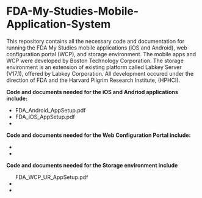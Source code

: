# FDA-My-Studies-Mobile-Application-System
This repository contains all the necessary code and documentation for running the FDA My Studies mobile applications (iOS and Android), web configuration 
portal (WCP), and storage environment. The mobile apps and WCP were developed by Boston Technology Corporation. 
The storage environment is an extension of existing platform called Labkey Server (V17.1), offered by Labkey Corporation. All development occured under the 
direction of FDA and the Harvard Pilgrim Research Institute, (HPHCI).

<b>Code and documents needed for the iOS and Andriod applications include:</b>
<ul>
<li>FDA_Android_AppSetup.pdf
<li>FDA_iOS_AppSetup.pdf
<li>
</ul>

<b>Code and documents needed for the Web Configuration Portal include:</b>
<ul>
<li>
<li>
</ul>

<b>Code and documents needed for the Storage environment include</b>
<ul>
</li>FDA_WCP_UR_AppSetup.pdf
<li>
<li>
</ul>


